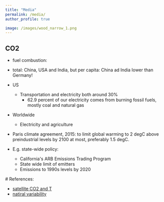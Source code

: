 ```yaml
---
title: "Media"
permalink: /media/
author_profile: true

image: /images/wood_narrow_1.png
---
```


## CO2 

- fuel combustion:
- total: China, USA and India, but per capita: China ad India lower than Germany!
- US
    - Transportation and electricity both around 30%
        - 62.9 percent of our electricity comes from burning fossil fuels, mostly coal and natural gas
- Worldwide
    - Electricity and agriculture


- Paris climate agreement, 2015: to limit global warming to 2 degC above preindustrial levels by 2100 at most, preferably 1.5 degC.

- E.g. state-wide policy: 
    - California's ARB Emissions Trading Program
    - State wide limit of emitters
    - Emissions to 1990s levels by 2020 


# References:
- [satellite CO2 and T](https://climate.nasa.gov/interactives/climate-time-machine) 
- [natiral variability](https://climate.nasa.gov/news/2915/the-atmosphere-getting-a-handle-on-carbon-dioxide/)













